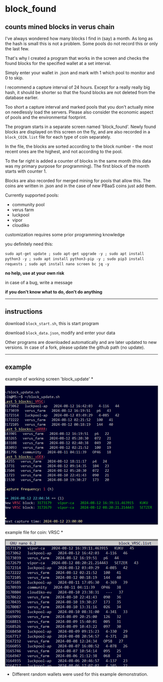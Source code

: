 # block_found
## counts mined blocks in verus chain
I've always wondered how many blocks I find in (say) a month. As long as the hash is small this is not a problem. Some pools do not record this or only the last few.

That's why I created a program that works in the screen and checks the found blocks for the specified wallet at a set interval.

Simply enter your wallet in .json and mark with 1 which pool to monitor and 0 to skip.

I recommend a capture interval of 24 hours. Except for a really really big hash, it should be shorter so that the found blocks are not deleted from the database earlier.

Too short a capture interval and marked pools that you don't actually mine on needlessly load the servers. Please also consider the economic aspect of pools and the environmental footprint.

The program starts in a separate screen named 'block_found'. Newly found blocks are displayed on this screen on the fly, and are also recorded in a `block_COIN.list` file for each type of coin separately.

In the file, the blocks are sorted according to the block number - the most recent ones are the highest, and not according to the pool.

To the far right is added a counter of blocks in the same month (this data was my primary purpose for programming). The first block of the month starts with counter 1.

Blocks are also recorded for merged mining for pools that allow this. The coins are written in .json and in the case of new PBaaS coins just add them.

Currently supported pools:
-  community pool
-  verus farm
-  luckpool
-  vipor
-  cloudiko

customization requires some prior programming knowledge

you definitely need this:

`sudo apt-get update ; sudo apt-get upgrade -y ; sudo apt install python3 -y ; sudo apt install python3-pip -y ; sudo pip3 install requests ; sudo apt install nano screen bc jq -y`

**no help, use at your own risk**

in case of a bug, write a message

**if you don't know what to do, don't do anything**

___________
## instructions

download `block_start.sh`, this is start program

download `block_data.json`, modify and enter your data

Other programs are downloaded automatically and are later updated to new versions. In case of a fork, please update the github path (no update).

___________
## example

example of working screen 'block_update' *

![README.md](image1.png)

example file for coin: VRSC *

![README.md](image2.png)

*  Different random wallets were used for this example demonstration.
